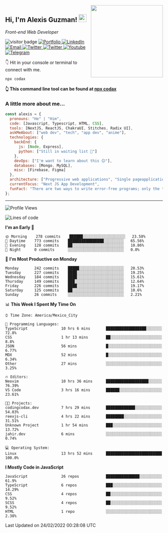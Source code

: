<img align='right' src="https://media.giphy.com/media/M9gbBd9nbDrOTu1Mqx/giphy.gif" width="230">
<h2>Hi, I'm Alexis Guzman! <img src="https://media.giphy.com/media/hvRJCLFzcasrR4ia7z/giphy.gif" width="25px"></h2>
<p><em>Front-end Web Developer</em></p>

<p>
  <img src="https://visitor-badge.glitch.me/badge?page_id=a12989x.a12989x&left_color=black&right_color=gray" alt="visitor badge"/>
  <a href='https://www.codingcodax.dev/' target='_blank'>
    <img alt='Portfolio' src='https://img.shields.io/badge/Portfolio-black?logo=vercel&style=flat-square'>
  </a>
  <a href='https://linkedin.com/in/codax/' target='_blank'>
    <img alt='LinkedIn' src='https://img.shields.io/badge/LinkedIn-black?logo=LinkedIn&style=flat-square'>
  </a>
  <a href='mailto:codaxtech@gmail.com' target='_blank'>
    <img alt='Email' src='https://img.shields.io/badge/Email-black?logo=Gmail&style=flat-square'>
  </a>
  <a href='https://twitter.com/codingcodax' target='_blank'>
    <img alt='Twitter' src='https://img.shields.io/badge/Twitter-black?logo=Twitter&style=flat-square'>
  </a>
  <a href='https://www.instagram.com/codingcodax/' target='_blank'>
    <img alt='Twitter' src='https://img.shields.io/badge/Instagram-black?logo=Instagram&style=flat-square'>
  </a>
  <a href='https://www.youtube.com/channel/UCMY0GhV1HuX4XdbgalC77VQ' target='_blank'>
    <img alt='Youtube' src='https://img.shields.io/badge/YouTube-black?logo=Youtube&style=flat-square'>
  </a>
  <a href='https://t.me/codingcodax' target='_blank'>
    <img alt='Telegram' src='https://img.shields.io/badge/Telegram-black?logo=Telegram&logoColor=ffffff&style=flat-square'>
  </a>
</p>

👇 Hit in your console or terminal to connect with me.

```bash
npx codax
```
**👆 This command line tool can be found at [npx codax](https://github.com/a12989x/npx-codax)**

<h3>A little more about me...</h3>

```javascript
const alexis = {
  pronouns: "He" | "Him",
  code: [Javascript, Typescript, HTML, CSS],
  tools: [NextJS, ReactJS, ChakraUI, Stitches, Radix UI],
  askMeAbout: ["web dev", "tech", "app dev", "anime"],
  technologies: {
    backEnd: {
      js: [Node, Express],
      python: ["Still in waiting list 🥲"]
    },
    devOps: ["I'm want to learn about this 😊"],
    databases: [Mongo, MySQL],
    misc: [Firebase, Figma]
  },
  architecture: ["Progressive web applications", "Single pageapplications"],
  currentFocus: "Next JS App Development",
  funFact: "There are two ways to write error-free programs; only the third one works"
};
```

---

<!--START_SECTION:waka-->
![Profile Views](http://img.shields.io/badge/Profile%20Views-7-blue)

![Lines of code](https://img.shields.io/badge/From%20Hello%20World%20I%27ve%20Written-1%20Million%20lines%20of%20code-blue)

**I'm an Early 🐤** 

```text
🌞 Morning    278 commits    ██████░░░░░░░░░░░░░░░░░░░   23.58% 
🌆 Daytime    773 commits    ████████████████░░░░░░░░░   65.56% 
🌃 Evening    128 commits    ██░░░░░░░░░░░░░░░░░░░░░░░   10.86% 
🌙 Night      0 commits      ░░░░░░░░░░░░░░░░░░░░░░░░░   0.0%

```
📅 **I'm Most Productive on Monday** 

```text
Monday       242 commits    █████░░░░░░░░░░░░░░░░░░░░   20.53% 
Tuesday      227 commits    ████░░░░░░░░░░░░░░░░░░░░░   19.25% 
Wednesday    184 commits    ████░░░░░░░░░░░░░░░░░░░░░   15.61% 
Thursday     149 commits    ███░░░░░░░░░░░░░░░░░░░░░░   12.64% 
Friday       226 commits    ████░░░░░░░░░░░░░░░░░░░░░   19.17% 
Saturday     125 commits    ██░░░░░░░░░░░░░░░░░░░░░░░   10.6% 
Sunday       26 commits     ░░░░░░░░░░░░░░░░░░░░░░░░░   2.21%

```


📊 **This Week I Spent My Time On** 

```text
⌚︎ Time Zone: America/Mexico_City

💬 Programming Languages: 
TypeScript               10 hrs 6 mins       ██████████████████░░░░░░░   72.8% 
CSS                      1 hr 13 mins        ██░░░░░░░░░░░░░░░░░░░░░░░   8.8% 
JSON                     56 mins             █░░░░░░░░░░░░░░░░░░░░░░░░   6.77% 
MDX                      52 mins             █░░░░░░░░░░░░░░░░░░░░░░░░   6.34% 
Other                    27 mins             ░░░░░░░░░░░░░░░░░░░░░░░░░   3.25%

🔥 Editors: 
Neovim                   10 hrs 36 mins      ███████████████████░░░░░░   76.39% 
VS Code                  3 hrs 16 mins       ██████░░░░░░░░░░░░░░░░░░░   23.61%

🐱‍💻 Projects: 
codingcodax.dev          7 hrs 29 mins       █████████████░░░░░░░░░░░░   54.03% 
reexjs-cli               4 hrs 22 mins       ████████░░░░░░░░░░░░░░░░░   31.51% 
Unknown Project          1 hr 54 mins        ███░░░░░░░░░░░░░░░░░░░░░░   13.72% 
jahir.dev                6 mins              ░░░░░░░░░░░░░░░░░░░░░░░░░   0.74%

💻 Operating System: 
Linux                    13 hrs 52 mins      █████████████████████████   100.0%

```

**I Mostly Code in JavaScript** 

```text
JavaScript               26 repos            ███████████████░░░░░░░░░░   61.9% 
TypeScript               6 repos             ███░░░░░░░░░░░░░░░░░░░░░░   14.29% 
CSS                      4 repos             ██░░░░░░░░░░░░░░░░░░░░░░░   9.52% 
SCSS                     4 repos             ██░░░░░░░░░░░░░░░░░░░░░░░   9.52% 
HTML                     1 repo              ░░░░░░░░░░░░░░░░░░░░░░░░░   2.38%

```



 Last Updated on 24/02/2022 00:28:08 UTC
<!--END_SECTION:waka-->

